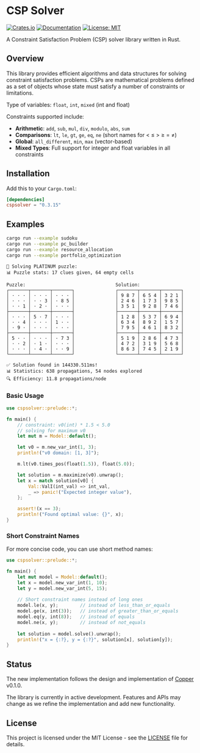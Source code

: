 # CSP Solver

[![Crates.io](https://img.shields.io/crates/v/cspsolver.svg?color=blue)](https://crates.io/crates/cspsolver)
[![Documentation](https://docs.rs/cspsolver/badge.svg)](https://docs.rs/cspsolver)
[![License: MIT](https://img.shields.io/badge/License-MIT-blue.svg)](https://opensource.org/licenses/MIT)

A Constraint Satisfaction Problem (CSP) solver library written in Rust.

## Overview

This library provides efficient algorithms and data structures for solving constraint satisfaction problems. CSPs are mathematical problems defined as a set of objects whose state must satisfy a number of constraints or limitations.

Type of variables: `float`, `int`, `mixed` (int and float)

Constraints supported include:
- **Arithmetic**: `add`, `sub`, `mul`, `div`, `modulo`, `abs`, `sum`
- **Comparisons**: `lt`, `le`, `gt`, `ge`, `eq`, `ne` (short names for < ≤ > ≥ = ≠)
- **Global**: `all_different`, `min`, `max` (vector-based)
- **Mixed Types**: Full support for integer and float variables in all constraints

## Installation

Add this to your `Cargo.toml`:

```toml
[dependencies]
cspsolver = "0.3.15"
```


## Examples

```bash
cargo run --example sudoku
cargo run --example pc_builder
cargo run --example resource_allocation
cargo run --example portfolio_optimization
```

```
🧩 Solving PLATINUM puzzle:
📊 Puzzle stats: 17 clues given, 64 empty cells

Puzzle:                                 Solution:
┌───────┬───────┬───────┐               ┌───────┬───────┬───────┐
│ · · · │ · · · │ · · · │               │ 9 8 7 │ 6 5 4 │ 3 2 1 │
│ · · · │ · · 3 │ · 8 5 │               │ 2 4 6 │ 1 7 3 │ 9 8 5 │
│ · · 1 │ · 2 · │ · · · │               │ 3 5 1 │ 9 2 8 │ 7 4 6 │
├───────┼───────┼───────┤               ├───────┼───────┼───────┤
│ · · · │ 5 · 7 │ · · · │               │ 1 2 8 │ 5 3 7 │ 6 9 4 │
│ · · 4 │ · · · │ 1 · · │               │ 6 3 4 │ 8 9 2 │ 1 5 7 │
│ · 9 · │ · · · │ · · · │               │ 7 9 5 │ 4 6 1 │ 8 3 2 │
├───────┼───────┼───────┤               ├───────┼───────┼───────┤
│ 5 · · │ · · · │ · 7 3 │               │ 5 1 9 │ 2 8 6 │ 4 7 3 │
│ · · 2 │ · 1 · │ · · · │               │ 4 7 2 │ 3 1 9 │ 5 6 8 │
│ · · · │ · 4 · │ · · 9 │               │ 8 6 3 │ 7 4 5 │ 2 1 9 │
└───────┴───────┴───────┘               └───────┴───────┴───────┘

✅ Solution found in 144330.511ms!
📊 Statistics: 638 propagations, 54 nodes explored
🔍 Efficiency: 11.8 propagations/node

```



### Basic Usage

```rust
use cspsolver::prelude::*;

fn main() {
    // constraint: v0(int) * 1.5 < 5.0
    // solving for maximum v0
    let mut m = Model::default();

    let v0 = m.new_var_int(1, 3);
    println!("v0 domain: [1, 3]");

    m.lt(v0.times_pos(float(1.5)), float(5.0));

    let solution = m.maximize(v0).unwrap();
    let x = match solution[v0] {
        Val::ValI(int_val) => int_val,
        _ => panic!("Expected integer value"),
    };

    assert!(x == 3);
    println!("Found optimal value: {}", x);
}
```

### Short Constraint Names

For more concise code, you can use short method names:

```rust
use cspsolver::prelude::*;

fn main() {
    let mut model = Model::default();
    let x = model.new_var_int(1, 10);
    let y = model.new_var_int(5, 15);
    
    // Short constraint names instead of long ones
    model.le(x, y);        // instead of less_than_or_equals
    model.ge(x, int(3));   // instead of greater_than_or_equals
    model.eq(y, int(8));   // instead of equals
    model.ne(x, y);        // instead of not_equals
    
    let solution = model.solve().unwrap();
    println!("x = {:?}, y = {:?}", solution[x], solution[y]);
}
```


## Status

The new implementation follows the design and implementation of [Copper](https://docs.rs/copper/0.1.0/copper/) v0.1.0.

The library is currently in active development. Features and APIs may change as we refine the implementation and add new functionality.

## License

This project is licensed under the MIT License - see the [LICENSE](LICENSE) file for details.

